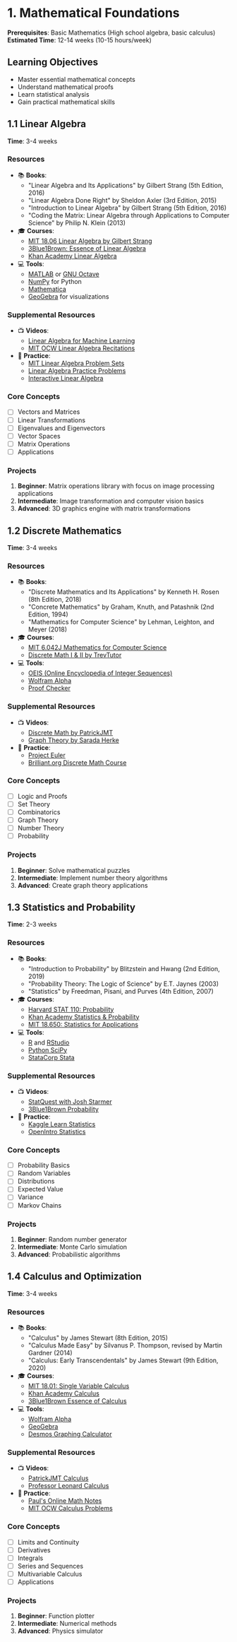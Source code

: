 # 1. Mathematical Foundations

**Prerequisites**: Basic Mathematics (High school algebra, basic calculus)
**Estimated Time**: 12-14 weeks (10-15 hours/week)

## Learning Objectives

- Master essential mathematical concepts
- Understand mathematical proofs
- Learn statistical analysis
- Gain practical mathematical skills

## 1.1 Linear Algebra

**Time**: 3-4 weeks

### Resources

- 📚 **Books**:
  - "Linear Algebra and Its Applications" by Gilbert Strang (5th Edition, 2016)
  - "Linear Algebra Done Right" by Sheldon Axler (3rd Edition, 2015)
  - "Introduction to Linear Algebra" by Gilbert Strang (5th Edition, 2016)
  - "Coding the Matrix: Linear Algebra through Applications to Computer Science" by Philip N. Klein (2013)
- 🎓 **Courses**:
  - [MIT 18.06 Linear Algebra by Gilbert Strang](https://ocw.mit.edu/courses/18-06-linear-algebra-spring-2010/)
  - [3Blue1Brown: Essence of Linear Algebra](https://www.youtube.com/playlist?list=PLZHQObOWTQDPD3MizzM2xVFitgF8hE_ab)
  - [Khan Academy Linear Algebra](https://www.khanacademy.org/math/linear-algebra)
- 💻 **Tools**:
  - [MATLAB](https://www.mathworks.com/products/matlab.html) or [GNU Octave](https://www.gnu.org/software/octave/)
  - [NumPy](https://numpy.org/) for Python
  - [Mathematica](https://www.wolfram.com/mathematica/)
  - [GeoGebra](https://www.geogebra.org/) for visualizations

### Supplemental Resources

- 📺 **Videos**:
  - [Linear Algebra for Machine Learning](https://www.coursera.org/specializations/mathematics-machine-learning)
  - [MIT OCW Linear Algebra Recitations](https://www.youtube.com/playlist?list=PLUl4u3cNGP61iQEFiWLE21EJCxwmWvvek)
- 📝 **Practice**:
  - [MIT Linear Algebra Problem Sets](https://ocw.mit.edu/courses/18-06-linear-algebra-spring-2010/pages/assignments/)
  - [Linear Algebra Practice Problems](https://www.math.ucdavis.edu/~linear/practice.html)
  - [Interactive Linear Algebra](https://textbooks.math.gatech.edu/ila/)

### Core Concepts

- [ ] Vectors and Matrices
- [ ] Linear Transformations
- [ ] Eigenvalues and Eigenvectors
- [ ] Vector Spaces
- [ ] Matrix Operations
- [ ] Applications

### Projects

1. **Beginner**: Matrix operations library with focus on image processing applications
2. **Intermediate**: Image transformation and computer vision basics
3. **Advanced**: 3D graphics engine with matrix transformations

## 1.2 Discrete Mathematics

**Time**: 3-4 weeks

### Resources

- 📚 **Books**:
  - "Discrete Mathematics and Its Applications" by Kenneth H. Rosen (8th Edition, 2018)
  - "Concrete Mathematics" by Graham, Knuth, and Patashnik (2nd Edition, 1994)
  - "Mathematics for Computer Science" by Lehman, Leighton, and Meyer (2018)
- 🎓 **Courses**:
  - [MIT 6.042J Mathematics for Computer Science](https://ocw.mit.edu/courses/6-042j-mathematics-for-computer-science-fall-2010/)
  - [Discrete Math I & II by TrevTutor](https://www.youtube.com/playlist?list=PLDDGPdw7e6Ag1EIznZ-m-qXu4XX3A0cIz)
- 💻 **Tools**:
  - [OEIS (Online Encyclopedia of Integer Sequences)](https://oeis.org/)
  - [Wolfram Alpha](https://www.wolframalpha.com/)
  - [Proof Checker](https://proofs.openlogicproject.org/)

### Supplemental Resources

- 📺 **Videos**:
  - [Discrete Math by PatrickJMT](https://www.youtube.com/playlist?list=PLoJC20gNfC2gmT_5WgwYwGMvgCjYVsIQg)
  - [Graph Theory by Sarada Herke](https://www.youtube.com/playlist?list=PLoJC20gNfC2gmT_5WgwYwGMvgCjYVsIQg)
- 📝 **Practice**:
  - [Project Euler](https://projecteuler.net/)
  - [Brilliant.org Discrete Math Course](https://brilliant.org/courses/discrete-mathematics/)

### Core Concepts

- [ ] Logic and Proofs
- [ ] Set Theory
- [ ] Combinatorics
- [ ] Graph Theory
- [ ] Number Theory
- [ ] Probability

### Projects

1. **Beginner**: Solve mathematical puzzles
2. **Intermediate**: Implement number theory algorithms
3. **Advanced**: Create graph theory applications

## 1.3 Statistics and Probability

**Time**: 2-3 weeks

### Resources

- 📚 **Books**:
  - "Introduction to Probability" by Blitzstein and Hwang (2nd Edition, 2019)
  - "Probability Theory: The Logic of Science" by E.T. Jaynes (2003)
  - "Statistics" by Freedman, Pisani, and Purves (4th Edition, 2007)
- 🎓 **Courses**:
  - [Harvard STAT 110: Probability](https://projects.iq.harvard.edu/stat110/home)
  - [Khan Academy Statistics & Probability](https://www.khanacademy.org/math/statistics-probability)
  - [MIT 18.650: Statistics for Applications](https://ocw.mit.edu/courses/18-650-statistics-for-applications-fall-2016/)
- 💻 **Tools**:
  - [R](https://www.r-project.org/) and [RStudio](https://www.rstudio.com/)
  - [Python SciPy](https://www.scipy.org/)
  - [StataCorp Stata](https://www.stata.com/)

### Supplemental Resources

- 📺 **Videos**:
  - [StatQuest with Josh Starmer](https://www.youtube.com/c/joshstarmer)
  - [3Blue1Brown Probability](https://www.youtube.com/watch?v=HZGCoVF3YvM)
- 📝 **Practice**:
  - [Kaggle Learn Statistics](https://www.kaggle.com/learn/intro-to-statistics)
  - [OpenIntro Statistics](https://www.openintro.org/book/os/)

### Core Concepts

- [ ] Probability Basics
- [ ] Random Variables
- [ ] Distributions
- [ ] Expected Value
- [ ] Variance
- [ ] Markov Chains

### Projects

1. **Beginner**: Random number generator
2. **Intermediate**: Monte Carlo simulation
3. **Advanced**: Probabilistic algorithms

## 1.4 Calculus and Optimization

**Time**: 3-4 weeks

### Resources

- 📚 **Books**:
  - "Calculus" by James Stewart (8th Edition, 2015)
  - "Calculus Made Easy" by Silvanus P. Thompson, revised by Martin Gardner (2014)
  - "Calculus: Early Transcendentals" by James Stewart (9th Edition, 2020)
- 🎓 **Courses**:
  - [MIT 18.01: Single Variable Calculus](https://ocw.mit.edu/courses/18-01sc-single-variable-calculus-fall-2010/)
  - [Khan Academy Calculus](https://www.khanacademy.org/math/calculus-1)
  - [3Blue1Brown Essence of Calculus](https://www.youtube.com/playlist?list=PLZHQObOWTQDMsr9K-rj53DwVRMYO3t5Yr)
- 💻 **Tools**:
  - [Wolfram Alpha](https://www.wolframalpha.com/)
  - [GeoGebra](https://www.geogebra.org/)
  - [Desmos Graphing Calculator](https://www.desmos.com/calculator)

### Supplemental Resources

- 📺 **Videos**:
  - [PatrickJMT Calculus](https://www.youtube.com/user/patrickJMT)
  - [Professor Leonard Calculus](https://www.youtube.com/playlist?list=PLF797E961509B4EB5)
- 📝 **Practice**:
  - [Paul's Online Math Notes](https://tutorial.math.lamar.edu/)
  - [MIT OCW Calculus Problems](https://ocw.mit.edu/courses/18-01sc-single-variable-calculus-fall-2010/pages/problem-solving-resources/)

### Core Concepts

- [ ] Limits and Continuity
- [ ] Derivatives
- [ ] Integrals
- [ ] Series and Sequences
- [ ] Multivariable Calculus
- [ ] Applications

### Projects

1. **Beginner**: Function plotter
2. **Intermediate**: Numerical methods
3. **Advanced**: Physics simulator

